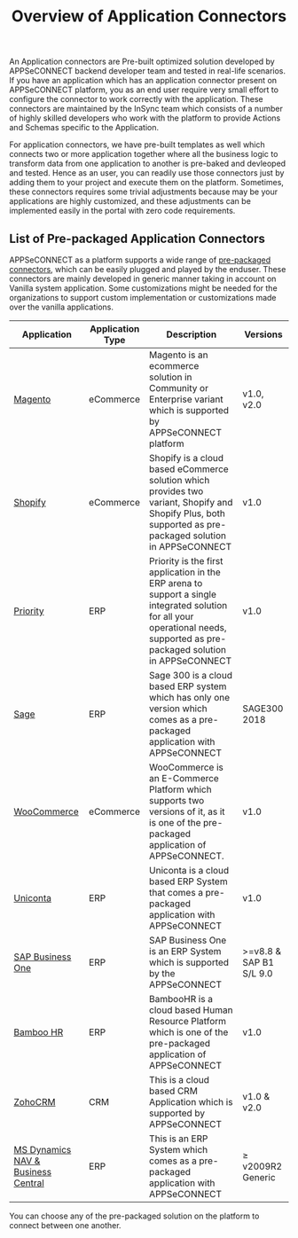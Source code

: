 ﻿---
title: "Overview of Application Connectors"
toc: true
tag: developers
category: "Connectors"
menus: 
    Connectors :
        title: "Application"
        weight: 5
        icon: fa fa-file-word-o
        identifier: applicationconnector
---

An Application connectors are Pre-built optimized solution developed by APPSeCONNECT backend developer team and tested 
in real-life scenarios. If you have an application which has an application connector present on APPSeCONNECT platform,
you as an end user require very small effort to configure the connector to work correctly with the application. These connectors are 
maintained by the InSync team which consists of a number of highly skilled developers who work with the platform
to provide Actions and Schemas specific to the Application.

For application connectors, we have pre-built templates as well which connects two or more application together
where all the business logic to transform data from one application to another is pre-baked and devleoped and tested. 
Hence as an user, you can readily use those connectors just by adding them to your project and execute them on the platform.
Sometimes, these connectors requires some trivial adjustments because may be your applications are highly customized, and these 
adjustments can be implemented easily in the portal with zero code requirements.

## List of Pre-packaged Application Connectors

APPSeCONNECT as a platform supports a wide range of [pre-packaged connectors](/configuring%20appseconnect/configurations/#process-of-choosing-app), which can be easily plugged and played 
by the enduser. These connectors are mainly developed in generic manner taking in account on Vanilla system application. Some 
customizations might be needed for the organizations to support custom implementation or customizations made over the vanilla applications. 

|Application|Application Type|Description|Versions|
|---|--|------|-----|
|[Magento](/connectors/Magento2/)|eCommerce|Magento is an ecommerce solution in Community or Enterprise variant which is supported by APPSeCONNECT platform| v1.0, v2.0|
|[Shopify](/connectors/Shopify/)|eCommerce|Shopify is a cloud based eCommerce solution which provides two variant, Shopify and Shopify Plus, both supported as pre-packaged solution in APPSeCONNECT|v1.0|
|[Priority](/connectors/Priority/)|ERP|Priority is the first application in the ERP arena to support a single integrated solution for all your operational needs, supported as pre-packaged solution in APPSeCONNECT|v1.0|
|[Sage](/connectors/sage300/)|ERP|Sage 300 is a cloud based ERP system which has only one version which comes as a pre-packaged application with APPSeCONNECT|SAGE300 2018|
|[WooCommerce](/connectors/woocommerce/)|eCommerce|WooCommerce is an E-Commerce Platform which supports two versions of it, as it is one of the pre-packaged application of APPSeCONNECT. |v1.0|
|[Uniconta](/connectors/uniconta/)|ERP|Uniconta is a cloud based ERP System that comes a pre-packaged application with APPSeCONNECT|v1.0|
|[SAP Business One](/connectors/sap-business-one/)|ERP|SAP Business One is an ERP System which is supported by the APPSeCONNECT|>=v8.8 & SAP B1 S/L 9.0|
|[Bamboo HR](/connectors/bamboohr/)|ERP|BambooHR is a cloud based Human Resource Platform which is one of the pre-packaged application of APPSeCONNECT|v1.0|
|[ZohoCRM](/connectors/zohocrmv2/)|CRM|This is a cloud based CRM Application which is supported by APPSeCONNECT|v1.0 & v2.0|
|[MS Dynamics NAV & Business Central](/connectors/Dynamicsnav/)|ERP|This is an ERP System which comes as a pre-packaged application with APPSeCONNECT|≥ v2009R2 Generic|

You can choose any of the pre-packaged solution on the platform to connect between one another. 